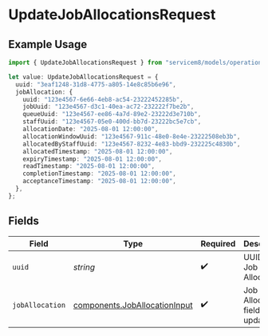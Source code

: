 # UpdateJobAllocationsRequest

## Example Usage

```typescript
import { UpdateJobAllocationsRequest } from "servicem8/models/operations";

let value: UpdateJobAllocationsRequest = {
  uuid: "3eaf1248-31d8-4775-a805-14e8c85b6e96",
  jobAllocation: {
    uuid: "123e4567-6e66-4eb8-ac54-23222452285b",
    jobUuid: "123e4567-d3c1-40ea-ac72-232222f7be2b",
    queueUuid: "123e4567-ee86-4a7d-89e2-23222d3e710b",
    staffUuid: "123e4567-05e0-400d-bb7d-23222bc5e7cb",
    allocationDate: "2025-08-01 12:00:00",
    allocationWindowUuid: "123e4567-911c-48e0-8e4e-23222508eb3b",
    allocatedByStaffUuid: "123e4567-8232-4e83-bbd9-232225c4830b",
    allocatedTimestamp: "2025-08-01 12:00:00",
    expiryTimestamp: "2025-08-01 12:00:00",
    readTimestamp: "2025-08-01 12:00:00",
    completionTimestamp: "2025-08-01 12:00:00",
    acceptanceTimestamp: "2025-08-01 12:00:00",
  },
};
```

## Fields

| Field                                                                          | Type                                                                           | Required                                                                       | Description                                                                    |
| ------------------------------------------------------------------------------ | ------------------------------------------------------------------------------ | ------------------------------------------------------------------------------ | ------------------------------------------------------------------------------ |
| `uuid`                                                                         | *string*                                                                       | :heavy_check_mark:                                                             | UUID of the Job Allocation                                                     |
| `jobAllocation`                                                                | [components.JobAllocationInput](../../models/components/joballocationinput.md) | :heavy_check_mark:                                                             | Job Allocation fields to update                                                |
